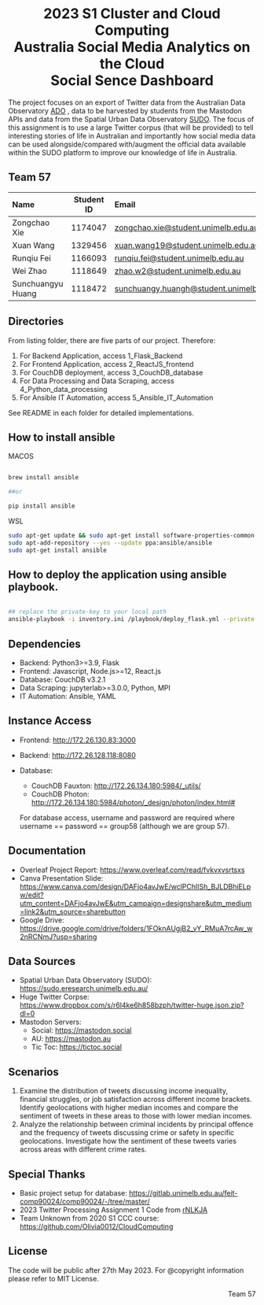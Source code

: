 <h1 align=center>2023 S1 Cluster and Cloud Computing<br>Australia Social Media Analytics on the Cloud<br>Social Sence Dashboard</h1>

The project focuses on an export of Twitter data
from the Australian Data Observatory [ADO](www.ado.eresearch.unimelb.edu.au) , data to be
harvested by students from the Mastodon APIs and data from the Spatial Urban Data Observatory
[SUDO](https://sudo.eresearch.unimelb.edu.au). The focus of this assignment is to use a large Twitter
corpus (that will be provided) to tell interesting stories of life in Australian and importantly how
social media data can be used alongside/compared with/augment the official data available within
the SUDO platform to improve our knowledge of life in Australia.

## Team 57

| Name              | Student ID | Email                                    |
| :---------------- | :--------: | :--------------------------------------- |
| Zongchao Xie      |  1174047   | zongchao.xie@student.unimelb.edu.au      |
| Xuan Wang         |  1329456   | xuan.wang19@student.unimelb.edu.au       |
| Runqiu Fei        |  1166093   | runqiu.fei@student.unimelb.edu.au        |
| Wei Zhao          |  1118649   | zhao.w2@student.unimelb.edu.au           |
| Sunchuangyu Huang |  1118472   | sunchuangy.huangh@student.unimelb.edu.au |

## Directories


From listing folder, there are five parts of our project. Therefore:
1. For Backend Application, access 1_Flask_Backend
2. For Frontend Application, access 2_ReactJS_frontend
3. For CouchDB deployment, access 3_CouchDB_database
4. For Data Processing and Data Scraping, access 4_Python_data_processing
5. For Ansible IT Automation, access 5_Ansible_IT_Automation

See README in each folder for detailed implementations.

## How to install ansible

MACOS

```bash

brew install ansible

##or

pip install ansible

```


WSL

```bash
sudo apt-get update && sudo apt-get install software-properties-common
sudo apt-add-repository --yes --update ppa:ansible/ansible
sudo apt-get install ansible

```
## How to deploy the application using ansible playbook.

```bash

## replace the private-key to your local path
ansible-playbook -i inventory.ini /playbook/deploy_flask.yml --private-key /Users/weizhao1/cloud_backend.key

```
## Dependencies

- Backend: Python3>=3.9, Flask
- Frontend: Javascript, Node.js>=12, React.js
- Database: CouchDB v3.2.1
- Data Scraping: jupyterlab>=3.0.0, Python, MPI
- IT Automation: Ansible, YAML 

## Instance Access

- Frontend: http://172.26.130.83:3000
- Backend: http://172.26.128.118:8080
- Database: 
    - CouchDB Fauxton: http://172.26.134.180:5984/_utils/
    - CouchDB Photon: http://172.26.134.180:5984/photon/_design/photon/index.html#  
    
    For database access, username and password are required where username == password == group58 (although we are group 57).

## Documentation

- Overleaf Project Report: https://www.overleaf.com/read/fvkvxvsrtsxs
- Canva Presentation Slide: https://www.canva.com/design/DAFjo4avJwE/wclPChIlSh_BJLDBhiELpw/edit?utm_content=DAFjo4avJwE&utm_campaign=designshare&utm_medium=link2&utm_source=sharebutton
- Google Drive: https://drive.google.com/drive/folders/1FOknAUgjB2_vY_RMuA7rcAw_w2nRCNmJ?usp=sharing

## Data Sources

- Spatial Urban Data Observatory (SUDO): https://sudo.eresearch.unimelb.edu.au/
- Huge Twitter Corpse: https://www.dropbox.com/s/r6l4ke6h858bzph/twitter-huge.json.zip?dl=0
- Mastodon Servers:
    - Social: https://mastodon.social
    - AU: https://mastodon.au
    - Tic Toc: https://tictoc.social

## Scenarios

1. Examine the distribution of tweets discussing income inequality, financial struggles, or job satisfaction across different income brackets. Identify geolocations with higher median incomes and compare the sentiment of tweets in these areas to those with lower median incomes.
2. Analyze the relationship between criminal incidents by principal offence and the frequency of tweets discussing crime or safety in specific geolocations. Investigate how the sentiment of these tweets varies across areas with different crime rates.

## Special Thanks

- Basic project setup for database: https://gitlab.unimelb.edu.au/feit-comp90024/comp90024/-/tree/master/
- 2023 Twitter Processing Assignment 1 Code from [rNLKJA](https://github.com/rNLKJA/Unimelb-Master-2023-COMP90024-Assignment-1)
- Team Unknown from 2020 S1 CCC course: https://github.com/Olivia0012/CloudComputing

## License

The code will be public after 27th May 2023. For @copyright information please refer to MIT License.


<p align=right>Team 57</p>

